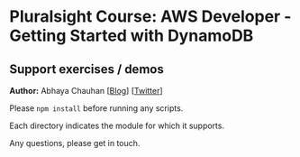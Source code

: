 # Pluralsight Course: AWS Developer - Getting Started with DynamoDB
## Support exercises / demos

**Author:** Abhaya Chauhan [[Blog](https://www.abhayachauhan.com)] [[Twitter](https://twitter.com/AbhayaChauhan)]

Please `npm install` before running any scripts.

Each directory indicates the module for which it supports.

Any questions, please get in touch.
